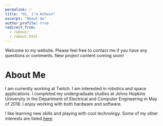 ```yaml
---
permalink: /
title: "Hi, I'm Ashwin"
excerpt: "About me"
author_profile: true
redirect_from:
  - /about/
  - /about.html
---
```


<html>
  <head>
    <link href="https://fonts.googleapis.com/css?family=Roboto&display=swap" rel="stylesheet">
    <script type="text/javascript">
      var host = "theshwin.com";
      if ((host == window.location.host) && (window.location.protocol != "https:"))
        window.location.protocol = "https";
    </script>
  </head>
</html>

Welcome to my website. Please feel free to contact me if you have any questions or comments. New project content coming soon!

About Me
======
I am currently working at Twitch.
I am interested in robotics and space applications.
I completed my undergraduate studies at Johns Hopkins University in the Department of Electrical and Computer Engineering in May of 2018. I enjoy working with both hardware and software.

I like learning new skills and playing with cool technology. Some of my other interests are listed [here](https://theshwin.com/fun_facts/).
